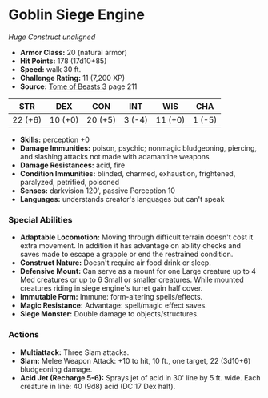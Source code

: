 # Goblin Siege Engine

*Huge* *Construct* *unaligned*

- **Armor Class:** 20 (natural armor)
- **Hit Points:** 178 (17d10+85)
- **Speed:** walk 30 ft.
- **Challenge Rating:** 11 (7,200 XP)
- **Source:** [Tome of Beasts 3](https://koboldpress.com/kpstore/product/tome-of-beasts-3-for-5th-edition/) page 211

| STR | DEX | CON | INT | WIS | CHA |
| --- | --- | --- | --- | --- | --- |
| 22 (+6) | 10 (+0) | 20 (+5) | 3 (-4) | 11 (+0) | 1 (-5) |

- **Skills:** perception +0
- **Damage Immunities:** poison, psychic; nonmagic bludgeoning, piercing, and slashing attacks not made with adamantine weapons
- **Damage Resistances:** acid, fire
- **Condition Immunities:** blinded, charmed, exhaustion, frightened, paralyzed, petrified, poisoned
- **Senses:** darkvision 120', passive Perception 10
- **Languages:** understands creator's languages but can't speak

### Special Abilities

- **Adaptable Locomotion:** Moving through difficult terrain doesn't cost it extra movement. In addition it has advantage on ability checks and saves made to escape a grapple or end the restrained condition.
- **Construct Nature:** Doesn't require air food drink or sleep.
- **Defensive Mount:** Can serve as a mount for one Large creature up to 4 Med creatures or up to 6 Small or smaller creatures. While mounted creatures riding in siege engine's turret gain half cover.
- **Immutable Form:** Immune: form-altering spells/effects.
- **Magic Resistance:** Advantage: spell/magic effect saves.
- **Siege Monster:** Double damage to objects/structures.

### Actions

- **Multiattack:** Three Slam attacks.
- **Slam:** Melee Weapon Attack: +10 to hit, 10 ft., one target, 22 (3d10+6) bludgeoning damage.
- **Acid Jet (Recharge 5-6):** Sprays jet of acid in 30' line by 5 ft. wide. Each creature in line: 40 (9d8) acid (DC 17 Dex half).


